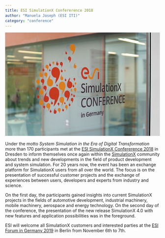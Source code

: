 ```yaml
---
title: ESI SimulationX Confererence 2018
author: "Manuela Joseph (ESI ITI)"
category: "conference"
---
```


![ESI SimulationX Confererence 2018](ESIITI20180009.jpg 'ESI SimulationX Confererence 2018')

Under the motto *System Simulation in the Era of Digital Transformation* more than 170 participants met at the [ESI SimulationX Confererence 2018](https://www.simulationx.com/esi-simulationx-conference.html) in Dresden to inform themselves once again within the [SimulationX](https://www.simulationx.com) community about trends and new developments in the field of product development and system simulation. For 20 years now, the event has been an exchange platform for SimulationX users from all over the world. The focus is on the presentation of successful customer projects and the exchange of experiences between users, developers and experts from industry and science.

On the first day, the participants gained insights into current SimulationX projects in the fields of automotive development, industrial machinery, mobile machinery, aerospace and energy technology. On the second day of the conference, the presentation of the new release SimulationX 4.0 with new features and application possibilities was in the foreground.

ESI will welcome all SimulationX customers and interested parties at the [ESI Forum in Germany 2019](https://www.esi-group.com/company/events/2019/esi-forum-germany-2019) in Berlin from November 6th to 7th.
